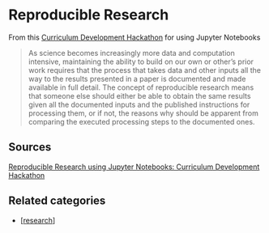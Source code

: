 # Reproducible Research

From this [Curriculum Development Hackathon](https://github.com/Reproducible-Science-Curriculum/RR-Jupyter-Hackathon-Jan-2017/blob/master/Call-for-participation.md) for using Jupyter Notebooks
> As science becomes increasingly more data and computation intensive, maintaining the ability to build on our own or other’s prior work requires that the process that takes data and other inputs all the way to the results presented in a paper is documented and made available in full detail. The concept of reproducible research means that someone else should either be able to obtain the same results given all the documented inputs and the published instructions for processing them, or if not, the reasons why should be apparent from comparing the executed processing steps to the documented ones.

## Sources

[Reproducible Research using Jupyter Notebooks: Curriculum Development Hackathon](https://github.com/Reproducible-Science-Curriculum/RR-Jupyter-Hackathon-Jan-2017/blob/master/Call-for-participation.md)

## Related categories

- [[research]]


[//begin]: # "Autogenerated link references for markdown compatibility"
[research]: research "Research"
[//end]: # "Autogenerated link references"